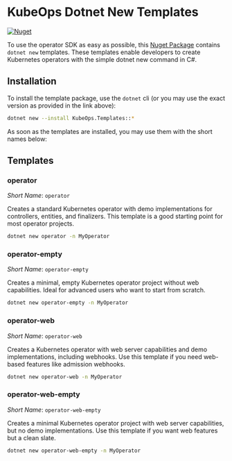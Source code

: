 # KubeOps Dotnet New Templates

[![Nuget](https://img.shields.io/nuget/v/KubeOps.Templates?label=NuGet&logo=nuget)](https://www.nuget.org/packages/KubeOps.Templates)

To use the operator SDK as easy as possible, this
[Nuget Package](https://www.nuget.org/packages/KubeOps.Templates)
contains `dotnet new` templates.
These templates enable developers to create Kubernetes operators
with the simple dotnet new command in C#.

## Installation

To install the template package, use the `dotnet` cli
(or you may use the exact version as provided in the link above):

```bash
dotnet new --install KubeOps.Templates::*
```

As soon as the templates are installed, you may use them with the short names below:

## Templates

### operator

_Short Name_: `operator`

Creates a standard Kubernetes operator with demo implementations for controllers, entities, and finalizers. This template is a good starting point for most operator projects.

```bash
dotnet new operator -n MyOperator
```

### operator-empty

_Short Name_: `operator-empty`

Creates a minimal, empty Kubernetes operator project without web capabilities. Ideal for advanced users who want to start from scratch.

```bash
dotnet new operator-empty -n MyOperator
```

### operator-web

_Short Name_: `operator-web`

Creates a Kubernetes operator with web server capabilities and demo implementations, including webhooks. Use this template if you need web-based features like admission webhooks.

```bash
dotnet new operator-web -n MyOperator
```

### operator-web-empty

_Short Name_: `operator-web-empty`

Creates a minimal Kubernetes operator project with web server capabilities, but no demo implementations. Use this template if you want web features but a clean slate.

```bash
dotnet new operator-web-empty -n MyOperator
```
